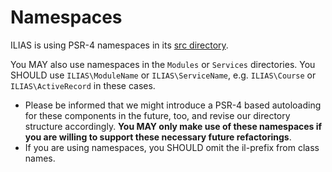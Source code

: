 # Namespaces

ILIAS is using PSR-4 namespaces in its [src directory](../../src/README.md).

You MAY also use namespaces in the `Modules` or `Services` directories. You SHOULD use `ILIAS\ModuleName` or `ILIAS\ServiceName`, e.g. `ILIAS\Course` or `ILIAS\ActiveRecord` in these cases.

* Please be informed that we might introduce a PSR-4 based autoloading for these components in the future, too, and revise our directory structure accordingly. **You MAY only make use of these namespaces if you are willing to support these necessary future refactorings**.
* If you are using namespaces, you SHOULD omit the il-prefix from class names.